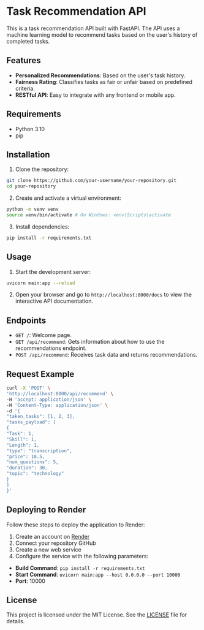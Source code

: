 # Task Recommendation API

This is a task recommendation API built with FastAPI. The API uses a machine learning model to recommend tasks based on the user's history of completed tasks.

## Features

- **Personalized Recommendations**: Based on the user's task history.
- **Fairness Rating**: Classifies tasks as fair or unfair based on predefined criteria.
- **RESTful API**: Easy to integrate with any frontend or mobile app.

## Requirements

- Python 3.10
- pip

## Installation

1. Clone the repository:

```bash
git clone https://github.com/your-username/your-repository.git
cd your-repository
```

2. Create and activate a virtual environment:

```bash
python -m venv venv
source venv/bin/activate # On Windows: venv\Scripts\activate
```

3. Install dependencies:

```bash
pip install -r requirements.txt
```

## Usage

1. Start the development server:

```bash
uvicorn main:app --reload
```

2. Open your browser and go to `http://localhost:8000/docs` to view the interactive API documentation.

## Endpoints

- `GET /`: Welcome page.
- `GET /api/recommend`: Gets information about how to use the recommendations endpoint.
- `POST /api/recommend`: Receives task data and returns recommendations.

## Request Example

```bash
curl -X 'POST' \
'http://localhost:8000/api/recommend' \
-H 'accept: application/json' \
-H 'Content-Type: application/json' \
-d '{
"taken_tasks": [1, 2, 3],
"tasks_payload": [
{
"Task": 1,
"Skill": 1,
"Length": 1,
"type": "transcription",
"price": 10.5,
"num_questions": 5,
"duration": 30,
"topic": "technology"
}
]
}'
```

## Deploying to Render

Follow these steps to deploy the application to Render:

1. Create an account on [Render](https://render.com/)
2. Connect your repository GitHub
3. Create a new web service
4. Configure the service with the following parameters:

- **Build Command**: `pip install -r requirements.txt`
- **Start Command**: `uvicorn main:app --host 0.0.0.0 --port 10000`
- **Port**: 10000

## License

This project is licensed under the MIT License. See the [LICENSE](LICENSE) file for details.
